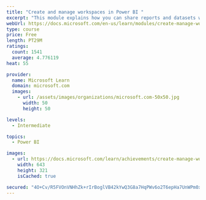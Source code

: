 ```yaml
---
title: "Create and manage workspaces in Power BI "
excerpt: "This module explains how you can share reports and datasets with your users and how to create a deployment strategy that makes sense for you and your organization. Furthermore, you will learn about data lineage in Microsoft Power BI."
webUrl: https://docs.microsoft.com/en-us/learn/modules/create-manage-workspaces-power-bi/
type: course
price: Free
length: PT29M
ratings:
  count: 1541
  average: 4.776119
heat: 55

provider:
  name: Microsoft Learn
  domain: microsoft.com
  images:
    - url: /assets/images/organizations/microsoft.com-50x50.jpg
      width: 50
      height: 50

levels:
  - Intermediate

topics:
  - Power BI

images:
  - url: https://docs.microsoft.com/learn/achievements/create-manage-workspaces-power-bi-social.png
    width: 643
    height: 321
    isCached: true

secured: "4O+Cv/R5FVOnVNHhZk+rIrBoglVB42kYwQ3G8a7HqPWv6o2T6epHa7UnWPm0xiwup67k5QlcfUoGP4g40qO2NJXd3A8T9zEKHCCVxrWps1mIRn9p81CrvjYCNbG/wPRPoSdpAWos7JMNYAFAY/y2VP95r8+u8LieawAnUoX3hz5nvCa09SRGHmsFtBzjajkzsyaUrFfOZmxeUH6W1Hy574MbryJk3IKBdfCf/zgdUIkZuwviO7Ssc4tuhPLcbvSdI3zBp6b0K/2JjgJrh2cTwyxc6JPx352Da/XJSKZQ/GLuqE/9y057lexx8M5DrzwQAU9BUDbKuy9ChQaNzCtq/hIFU4HLCPqliaRHgIl1oIQJe77709aL5QgNb//4LxbqIphQwBLpUWl3GVyd0AerEhUfMbQEFVLeYGlxY40oJbs=;MKDpxymPqzs7Ya+bkg8X7A=="
---
```



